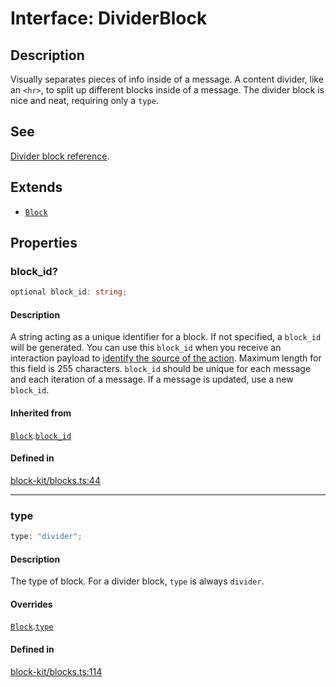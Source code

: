 # Interface: DividerBlock

## Description

Visually separates pieces of info inside of a message. A content divider, like an `<hr>`, to split up
different blocks inside of a message. The divider block is nice and neat, requiring only a `type`.

## See

[Divider block reference](https://api.slack.com/reference/block-kit/blocks#divider).

## Extends

- [`Block`](Block.md)

## Properties

### block\_id?

```ts
optional block_id: string;
```

#### Description

A string acting as a unique identifier for a block. If not specified, a `block_id` will be generated.
You can use this `block_id` when you receive an interaction payload to
[identify the source of the action](https://api.slack.com/interactivity/handling#payloads).
Maximum length for this field is 255 characters. `block_id` should be unique for each message and each iteration of
a message. If a message is updated, use a new `block_id`.

#### Inherited from

[`Block`](Block.md).[`block_id`](Block.md#block_id)

#### Defined in

[block-kit/blocks.ts:44](https://github.com/slackapi/node-slack-sdk/blob/main/packages/types/src/block-kit/blocks.ts#L44)

***

### type

```ts
type: "divider";
```

#### Description

The type of block. For a divider block, `type` is always `divider`.

#### Overrides

[`Block`](Block.md).[`type`](Block.md#type)

#### Defined in

[block-kit/blocks.ts:114](https://github.com/slackapi/node-slack-sdk/blob/main/packages/types/src/block-kit/blocks.ts#L114)
